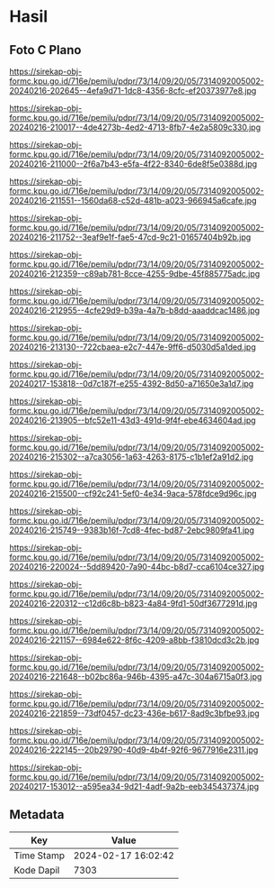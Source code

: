 # Hasil

## Foto C Plano

https://sirekap-obj-formc.kpu.go.id/716e/pemilu/pdpr/73/14/09/20/05/7314092005002-20240216-202645--4efa9d71-1dc8-4356-8cfc-ef20373977e8.jpg

https://sirekap-obj-formc.kpu.go.id/716e/pemilu/pdpr/73/14/09/20/05/7314092005002-20240216-210017--4de4273b-4ed2-4713-8fb7-4e2a5809c330.jpg

https://sirekap-obj-formc.kpu.go.id/716e/pemilu/pdpr/73/14/09/20/05/7314092005002-20240216-211000--2f6a7b43-e5fa-4f22-8340-6de8f5e0388d.jpg

https://sirekap-obj-formc.kpu.go.id/716e/pemilu/pdpr/73/14/09/20/05/7314092005002-20240216-211551--1560da68-c52d-481b-a023-966945a6cafe.jpg

https://sirekap-obj-formc.kpu.go.id/716e/pemilu/pdpr/73/14/09/20/05/7314092005002-20240216-211752--3eaf9e1f-fae5-47cd-9c21-01657404b92b.jpg

https://sirekap-obj-formc.kpu.go.id/716e/pemilu/pdpr/73/14/09/20/05/7314092005002-20240216-212359--c89ab781-8cce-4255-9dbe-45f885775adc.jpg

https://sirekap-obj-formc.kpu.go.id/716e/pemilu/pdpr/73/14/09/20/05/7314092005002-20240216-212955--4cfe29d9-b39a-4a7b-b8dd-aaaddcac1486.jpg

https://sirekap-obj-formc.kpu.go.id/716e/pemilu/pdpr/73/14/09/20/05/7314092005002-20240216-213130--722cbaea-e2c7-447e-9ff6-d5030d5a1ded.jpg

https://sirekap-obj-formc.kpu.go.id/716e/pemilu/pdpr/73/14/09/20/05/7314092005002-20240217-153818--0d7c187f-e255-4392-8d50-a71650e3a1d7.jpg

https://sirekap-obj-formc.kpu.go.id/716e/pemilu/pdpr/73/14/09/20/05/7314092005002-20240216-213905--bfc52e11-43d3-491d-9f4f-ebe4634604ad.jpg

https://sirekap-obj-formc.kpu.go.id/716e/pemilu/pdpr/73/14/09/20/05/7314092005002-20240216-215302--a7ca3056-1a63-4263-8175-c1b1ef2a91d2.jpg

https://sirekap-obj-formc.kpu.go.id/716e/pemilu/pdpr/73/14/09/20/05/7314092005002-20240216-215500--cf92c241-5ef0-4e34-9aca-578fdce9d96c.jpg

https://sirekap-obj-formc.kpu.go.id/716e/pemilu/pdpr/73/14/09/20/05/7314092005002-20240216-215749--9383b16f-7cd8-4fec-bd87-2ebc9809fa41.jpg

https://sirekap-obj-formc.kpu.go.id/716e/pemilu/pdpr/73/14/09/20/05/7314092005002-20240216-220024--5dd89420-7a90-44bc-b8d7-cca6104ce327.jpg

https://sirekap-obj-formc.kpu.go.id/716e/pemilu/pdpr/73/14/09/20/05/7314092005002-20240216-220312--c12d6c8b-b823-4a84-9fd1-50df3677291d.jpg

https://sirekap-obj-formc.kpu.go.id/716e/pemilu/pdpr/73/14/09/20/05/7314092005002-20240216-221157--6984e622-8f6c-4209-a8bb-f3810dcd3c2b.jpg

https://sirekap-obj-formc.kpu.go.id/716e/pemilu/pdpr/73/14/09/20/05/7314092005002-20240216-221648--b02bc86a-946b-4395-a47c-304a6715a0f3.jpg

https://sirekap-obj-formc.kpu.go.id/716e/pemilu/pdpr/73/14/09/20/05/7314092005002-20240216-221859--73df0457-dc23-436e-b617-8ad9c3bfbe93.jpg

https://sirekap-obj-formc.kpu.go.id/716e/pemilu/pdpr/73/14/09/20/05/7314092005002-20240216-222145--20b29790-40d9-4b4f-92f6-9677916e2311.jpg

https://sirekap-obj-formc.kpu.go.id/716e/pemilu/pdpr/73/14/09/20/05/7314092005002-20240217-153012--a595ea34-9d21-4adf-9a2b-eeb345437374.jpg


## Metadata

| Key        | Value               |
| ---------- | ------------------- |
| Time Stamp | 2024-02-17 16:02:42 |
| Kode Dapil | 7303                |



